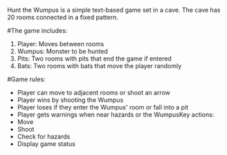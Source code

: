 Hunt the Wumpus is a simple text-based game set in a cave. The cave has 20 rooms connected in a fixed pattern.

#The game includes:
1. Player: Moves between rooms
2. Wumpus: Monster to be hunted
3. Pits: Two rooms with pits that end the game if entered
4. Bats: Two rooms with bats that move the player randomly

#Game rules:
- Player can move to adjacent rooms or shoot an arrow
- Player wins by shooting the Wumpus
- Player loses if they enter the Wumpus' room or fall into a pit
- Player gets warnings when near hazards or the WumpusKey actions:
- Move
- Shoot
- Check for hazards
- Display game status
